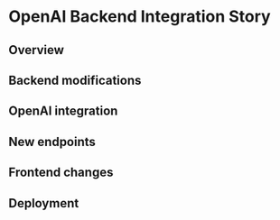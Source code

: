 # OpenAI Backend Integration Story

## Overview

<!-- Brief description of the feature and its purpose -->

## Backend modifications

<!-- Changes needed to the backend infrastructure -->

## OpenAI integration

<!-- How OpenAI API will be integrated into the system -->

## New endpoints

<!-- Description of new API endpoints to be created -->

## Frontend changes

<!-- Updates needed to the user interface -->

## Deployment

<!-- Deployment considerations and requirements -->

